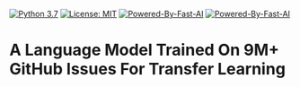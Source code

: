 [![Python 3.7](https://img.shields.io/badge/python-3.7-blue.svg)](https://www.python.org/downloads/release/python-370/) [![License: MIT](https://img.shields.io/badge/License-MIT-darkgreen.svg)](https://opensource.org/licenses/MIT)
[![Powered-By-Fast-AI](https://img.shields.io/badge/fastai%20v1.5.3%20%20-blueviolet.svg?logo=github)](https://github.com/fastai/fastai)
[![Powered-By-Fast-AI](https://img.shields.io/badge/Weights%20&%20Biases-black.svg?logo=google-analytics)](TODO)

# A Language Model Trained On 9M+ GitHub Issues For Transfer Learning